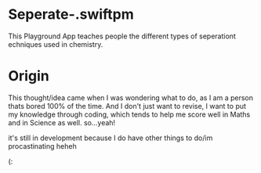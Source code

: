 # Seperate-.swiftpm

This Playground App teaches people the different types of seperationt echniques used in chemistry.

# Origin

This thought/idea came when I was wondering what to do, as I am a person thats bored 100% of the time.
And I don't just want to revise, I want to put my knowledge through coding, which tends to help me score well in Maths and in Science as well. 
so...yeah! 

it's still in development because I do have other things to do/im procastinating heheh

(:
